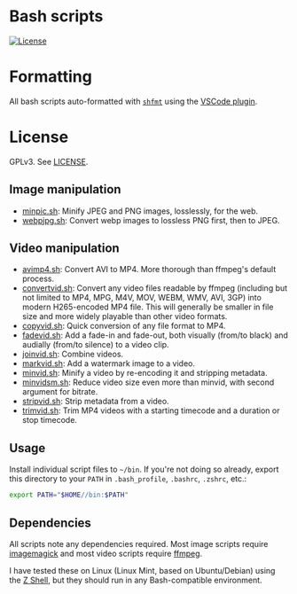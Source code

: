 # Bash scripts

[![License](https://img.shields.io/npm/l/mjml-bullet-list?color=brightgreen&style=flat-square)](https://github.com/premail/mjml-bullet-list/blob/main/LICENSE)

# Formatting

All bash scripts auto-formatted with [`shfmt`](https://github.com/mvdan/sh)
using the [VSCode plugin](https://marketplace.visualstudio.com/items?itemName=foxundermoon.shell-format).

# License

GPLv3. See [LICENSE](LICENSE).

## Image manipulation

- [minpic.sh](images/minpic.sh): Minify JPEG and PNG images, losslessly, for the web.
- [webpjpg.sh](images/webpjpg.sh): Convert webp images to lossless PNG first, then to JPEG.

## Video manipulation

- [avimp4.sh](videos/avimp4.sh): Convert AVI to MP4. More thorough than ffmpeg's default process.
- [convertvid.sh](videos/convertvid.sh): Convert any video files readable by ffmpeg (including but not limited to MP4, MPG, M4V, MOV, WEBM, WMV, AVI, 3GP) into modern H265-encoded MP4 file. This will generally be smaller in file size and more widely playable than other video formats.
- [copyvid.sh](videos/copyvid.sh): Quick conversion of any file format to MP4.
- [fadevid.sh](videos/fadevid.sh): Add a fade-in and fade-out, both visually (from/to black) and audially (from/to silence) to a video clip.
- [joinvid.sh](videos/joinvid.sh): Combine videos.
- [markvid.sh](videos/markvid.sh): Add a watermark image to a video.
- [minvid.sh](videos/minvid.sh): Minify a video by re-encoding it and stripping metadata.
- [minvidsm.sh](videos/minvidsm.sh): Reduce video size even more than minvid, with second argument for bitrate.
- [stripvid.sh](videos/stripvid.sh): Strip metadata from a video.
- [trimvid.sh](videos/trimvid.sh): Trim MP4 videos with a starting timecode and a duration or stop timecode.

## Usage

Install individual script files to `~/bin`. If you're not doing so already, export this directory to your `PATH` in `.bash_profile`, `.bashrc`, `.zshrc`, etc.:

```sh
export PATH="$HOME//bin:$PATH"
```

## Dependencies

All scripts note any dependencies required. Most image scripts require [imagemagick](https://imagemagick.org/index.php) and most video scripts require [ffmpeg](https://ffmpeg.org/).

I have tested these on Linux (Linux Mint, based on Ubuntu/Debian) using the [Z Shell](https://zsh.sourceforge.io/), but they should run in any Bash-compatible environment.
